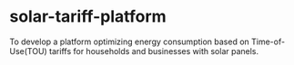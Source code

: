 # solar-tariff-platform
To develop a platform optimizing energy consumption based on Time-of-Use(TOU) tariffs for households and businesses with solar panels.
